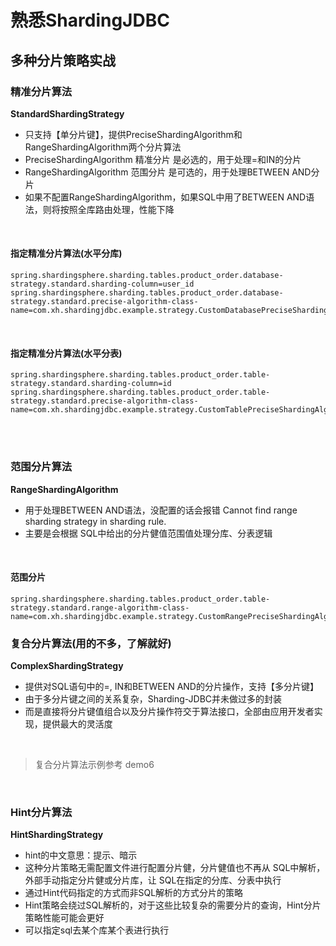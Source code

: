 # 熟悉ShardingJDBC

## 多种分片策略实战

### 精准分片算法

**StandardShardingStrategy**

- 只支持【单分片键】，提供PreciseShardingAlgorithm和RangeShardingAlgorithm两个分片算法
- PreciseShardingAlgorithm 精准分片 是必选的，用于处理=和IN的分片
- RangeShardingAlgorithm 范围分片 是可选的，用于处理BETWEEN AND分片
- 如果不配置RangeShardingAlgorithm，如果SQL中用了BETWEEN AND语法，则将按照全库路由处理，性能下降

<br>

#### 指定精准分片算法(水平分库)

```
spring.shardingsphere.sharding.tables.product_order.database-strategy.standard.sharding-column=user_id
spring.shardingsphere.sharding.tables.product_order.database-strategy.standard.precise-algorithm-class-name=com.xh.shardingjdbc.example.strategy.CustomDatabasePreciseShardingAlgorithm
```

<br>

#### 指定精准分片算法(水平分表)

```
spring.shardingsphere.sharding.tables.product_order.table-strategy.standard.sharding-column=id
spring.shardingsphere.sharding.tables.product_order.table-strategy.standard.precise-algorithm-class-name=com.xh.shardingjdbc.example.strategy.CustomTablePreciseShardingAlgorithm
```

<br><br>

### 范围分片算法

**RangeShardingAlgorithm**

- 用于处理BETWEEN AND语法，没配置的话会报错 Cannot find range sharding strategy in sharding rule.
- 主要是会根据 SQL中给出的分片健值范围值处理分库、分表逻辑

<br>

#### 范围分片

```
spring.shardingsphere.sharding.tables.product_order.table-strategy.standard.range-algorithm-class-name=com.xh.shardingjdbc.example.strategy.CustomRangePreciseShardingAlgorithm
```

### 复合分片算法(用的不多，了解就好)

**ComplexShardingStrategy**

- 提供对SQL语句中的=, IN和BETWEEN AND的分片操作，支持【多分片键】
- 由于多分片键之间的关系复杂，Sharding-JDBC并未做过多的封装
- 而是直接将分片键值组合以及分片操作符交于算法接口，全部由应用开发者实现，提供最大的灵活度

<br>

> 复合分片算法示例参考 demo6

<br>

### Hint分片算法

**HintShardingStrategy**

- hint的中文意思：提示、暗示
- 这种分片策略无需配置文件进行配置分片健，分片健值也不再从 SQL中解析，外部手动指定分片健或分片库，让 SQL在指定的分库、分表中执行
- 通过Hint代码指定的方式而非SQL解析的方式分片的策略
- Hint策略会绕过SQL解析的，对于这些比较复杂的需要分片的查询，Hint分片策略性能可能会更好
- 可以指定sql去某个库某个表进行执行
